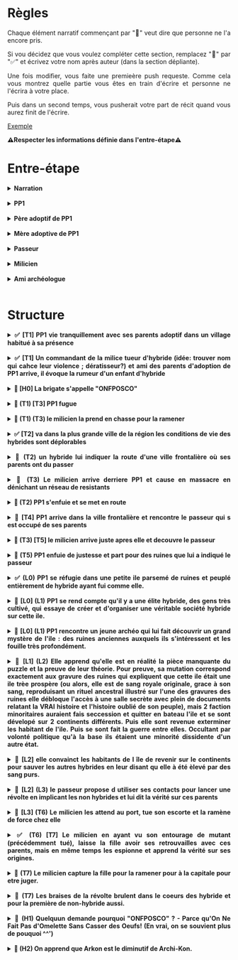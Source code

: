 <style>
    html {
        text-align: justify;
        text-justify: inter-word;
        scroll-behavior: smooth;
    }
    summary {
        font-weight: bold;
        text-align: justify;
        text-justify: inter-word;
        margin-left: -2em;
    }
    details {
        margin-left: 2em;
    }
</style>

# Règles

Chaque élément narratif commençant par "🚧" veut dire que personne ne l'a encore pris.

Si vou décidez que vous voulez compléter cette section, remplacez "🚧" par "✅" et écrivez votre nom après auteur (dans la section dépliante).

Une fois modifier, vous faite une premieère push requeste. Comme cela vous montrez quelle partie vous êtes en train d'écrire et personne ne l'écrira à votre place.

Puis dans un second temps, vous pusherait votre part de récit quand vous aurez finit de l'écrire.

[Exemple](#exemple)

**⚠️Respecter les informations définie dans l'entre-étape⚠️**

# Entre-étape

<details>
<summary>Narration</summary>

écriture au passé,  
externe onmiscient,  
interdit de brissage de 4e mur,  
époque Ier guerre modiale,  

</details></br>

<details>
<summary>PP1</summary>

Sexe féminin   
nom Reya

</details></br>

<details>
<summary>Père adoptif de PP1</summary>

nom André

</details></br>

<details>
<summary>Mère adoptive de PP1</summary>

nom Yvonne

</details></br>

<details>
<summary>Passeur</summary>

nom Félix

</details></br>

<details>
<summary>Milicien</summary>

nom Arkon

</details></br>


<details>
<summary>Ami archéologue</summary>

nom Halcanor

</details></br>


# Structure

<details>
<summary>✅ [T1] PP1 vie tranquillement avec ses parents adoptif dans un village habitué à sa présence</summary>

**Auteur:** Harrisson

Le soleil venait à peine de dresser ses premiers rayons dans le ciel lorsque Reya sortit de son lit ce matin-là. Comme à l’accoutumée, elle s’était aussitôt mise à sa routine matinale. Balai à la main et tout en sifflotant gaiement, il fallait que la taverne brille. Une fois satisfaite de sa besogne, elle s’élançat dans la grande rue bordant sa maison afin d’aller quêter tout ce qu’il lui fallait pour apprêter le petit-déjeuner.
    
La beauté aurorale du ciel rendait encore plus joyeux le caractère de Reya qui était déjà fort enjoué. Elle virevoltait et chantonnait à chaque pas, comme accompagnant dans leurs envolées matinales les chants de tous les rossignols de la région. De ses pas légers et cadencés, elle parcourait chaque commerce et chaque échppe au gré des bonjours et des embrassades. 

Du fermier au boulanger en passant par les lève-tôt du village, tous étaient habitués à la ronde matinale de la petite Reya. Les habitants du petit village avaient tous vu cette charmante jeune fille faire ses premiers pas et gazouiller ses premières syllabes même si son arrivée au village fut des plus tergiversées.
    
En effet la jeune Reya étaient d’une espèce différente de la leur : une race que le commun des humains aimait appeler « hybride ». Méprisés par la grande majorité des humains ordinaires, les hybrides vivaient pour la plupart reclus entre eux. C’était donc avec une certaine appréhension que les villageois avaient accueilli la nouvelle de l’adoption par leurs amis les taverniers d’un bébé hybride. André et Yvonne avaient conscience de la difficulté que cela allait représenter dans un petit village où tout le monde se connaissait mais leurs cœurs ne pouvaient se fermer à ce beau nourrisson.
    
Même si au début, la taverne vit sa clientèle se rarifier, le temps et les doux yeux de Reya, qui grandissait parmi eux, eurent vite fait de jeter aux oubliettes leurs craintes. Elle n’était désormais que leur petite Reya et ils l’aimaient. Ses courses achevées, Reya revint sur ses pas et regagna la taverne, c’était parti pour une nouvelle journée qu’elle espérait bonne. 
    
</br><p align="center">**…**</p></br>

**Commentaires:**
- Plus de details sur l'histoire de l'intégration de la fille dans le village
- "Gazouiller" -> filler la metéphore ?

</details></br>

<details>
<summary>✅ [T1] Un commandant de la milice tueur d'hybride (idée: trouver nom qui cahce leur violence ; dératisseur?) et ami des parents d'adoption de PP1 arrive, il évoque la rumeur d'un enfant d'hybride</summary>
    
**Auteur:** Tanguy
    
Les portes de la taverne s’ouvrirent lentement presque timidement. Une ombre entra, grandissant jusqu’à couvrir le dernier brin de lumière. Un uniforme blanc réduisit la salle au silence. C’était l’uniforme de la milice. Les visages s’assombrirent, les yeux se rivèrent sur le milicien tandis qu’il avançait tranquillement vers le comptoir. Il s’assit sur un tabouret puis attendit patiemment les deux mains sur bar. Pendant quelques minutes la taverne était figée, seuls quelques murmures se faisaient entendre. Le tavernier surgit enfin de la cuisine balayant son regard interloqué sur la salle. Puis il vit l’homme au comptoir et s’exclama : 
-	Arkon ? c’est bien toi ?
Arkon hocha la tête et sourit
-	Sers-nous donc un verre mon ami, dit-il las, j’en ai bien besoin…
-	Ne fais pas cette tête ça ne te ressemble pas de déprimer, plaisanta le tavernier tout en servant son ami, raconte-moi tout Arkon
-	Une vieille affaire refait surface, te rappelles-tu des deux hybrides que j’ai abattus il y a… 14 ans peu ou prou. Et bien une rumeur circule comme quoi ils auraient eu un enfant.
Le tavernier se raidit l’espace d’une seconde puis se mit à nettoyer un verre pour masquer sa nervosité. Le milicien repris calmement :
-	Mais c’est impossible, les hybrides sont infertiles. Mes supérieurs me demandent de chasser une chimère alors que je dois déjà gérer des vagues de dissidences de plus en plus violentes !
-	Ne te prends pas la tête pour ces bêtises, un enfant d’hybrides et puis quoi encore !
Le tavernier feignait l’hilarité tandis que Reya les regardait intensément. Sa peur du milicien avait laissé place à un intérêt irrésistible pour leur conversation.

**Comentaires:**
- Mettre une ambiance plus dark et dense
- répétiton unifomre
- Bromance trop forte ; ils ont fait l'armée ensemble

</details></br>

<details>
<summary>🚧 [H0] La brigate s'appelle "ONFPOSCO"</summary>

**Auteur:** ...

...

</details></br>

<details>
<summary>🚧 (T1) [T3] PP1 fugue</summary>

**Auteur:** ...

...

</details></br>

<details>
<summary>🚧 (T1) (T3) le milicien la prend en chasse pour la ramener</summary>

**Auteur:** ...

...

</details></br>

<details>
<summary>✅ [T2] va dans la plus grande ville de la région les conditions de vie des hybrides sont déplorables</summary>

**Auteur:** Tanguy

...

</details></br>

<details>
<summary>🚧 (T2) un hybride lui indiquer la route d'une ville frontalière où ses parents ont du passer</summary>

**Auteur:** ...

...

</details></br>

<details>
<summary>🚧 (T3) Le milicien arrive derriere PP1 et cause en massacre en dénichant un réseau de resistants</summary>

**Auteur:** ...

...

</details></br>

<details>
<summary>🚧 (T2) PP1 s'enfuie et se met en route</summary>

**Auteur:** ...

...

</details></br>

<details>
<summary>🚧 [T4] PP1 arrive dans la ville frontalière et rencontre le passeur qui s est occupé de ses parents</summary>

**Auteur:** ...

...

</details></br>

<details>
<summary>🚧 (T3) [T5] le milicien arrive juste apres elle et decouvre le passeur</summary>

**Auteur:** ...

...

</details></br>

<details>
<summary>🚧 (T5) PP1 enfuie de justesse et part pour des ruines que lui a indiqué le passeur</summary>

**Auteur:** ...

...

</details></br>

<details id="exemple">
<summary>✅ (L0) PP1 se réfugie dans une petite ile parsemé de ruines et peuplé entièrement de hybride ayant fui comme elle.</summary></br>

**Auteur:** Louis

Au loin, depuis le bateau, Reya aperçut une ile. Bien que l'île semblait minuscule, il se dressait en son centre d'arrogants édifices, qui bien qu'en ruines, semblaient tonjours porter la volonté de défier les cieux. Elle ne put détourner son regard de cette incroyable vision, alors que le bateau effectuait toutes sortes de manoeuvres délicates pour éviter les haut-fonds à demi-noyés, protégeant l'ile contre des indésirables.

Si elle avait alors regardé par le fond, peut-etre aurait-elle vu un spectacle encore plus extraordinaire qu'à la surface, car les ruines s'étendaient aussi sous la mer.

Une fois le navire amarré, elle repartit chercher ses affaires dans sa cabine, puis descendit par la passerrelle. Elle fut agréablement surprise de voir que l'île ne se composait que d'hybrides, comme elle. Alors qu'elle attendait Félix sur le quai, un autre aspect de l'ile qui la frappa était l'architecture. Il y avait un mélange saisissant de ruines majestueuses, ayant conservé leur aura de grandeur, mais qui avaient été raccomodées en vitesse par un ensemble de brics et de brocs. Ainsi donc la noble pierre de taille, se mélangeait avec de la taule, des baches en tissu et des planches de bois pourries par les intempéries.

 - Tu révasses ? Cela m'a fait le même effet la première fois que j'ai débarqué ici, il y 30 ans.

 Elle se retourna, Félix était là, juste derrière elle et avait posé sa main sur son épaule.

 - Oui, c'est une île bien étrange, finit-elle par dire. Mais étrangement, je me sens bien ici...

 - C'est parce qu'ici, il n'y a pas de persécution: les gens sont libres ! Suis-moi, je vais t'amener chez des amis, qui pourront t'héberger pendant un temps et t'aider à trouver du travail.

 </br><p align="center">**…**</p></br>

La nuit était tombé et le soupé servi. Reya était attablée avec sa nouvelle famille d'acceuille. La mère de famille fut la première  brise le silence:

 - Ma pauvre fille, tu as du traverser bien des épreuves pour en arriver là... Heureusement que Félix t'as amené dans notre île, sans lui, ces enfoirés d'insulaires t'aurais sans doute jeté à la mer, et tu nourrirais sans doute déjà les poissons... Comme ce fut le cas de mon cousin...

Elle aurait voulu reondre qu'ils n'était pas tous ainsi, mais elle se tut ; prendre la défense de leurs ennemis mortels n'était en rien une bonne idée... Au lieu de ça, elle se contenta de commencer à boire sa soupe de poisson, dans laquelle surnager un oeil... C'était le plat traditionnel de l'ile. Elle l'avait mangé de bon coeur, mais maintenant, elle se sentit malade, presque à en vomir. Elle se demandait: Combien d'autre mutants n'avaient pas eu sa chance et avaient été noyé ? A tel point qu'elle finit par se dire que ce n'était pas si irréaliste que le poisson de la soupe qu'elle venait de manger ait déjà gouté à l'un de ses semblables !

 Elle tapa sur la table:
  - Cela devra cesser ! Je ferai tout pour que cela cesse!

Toute la famille la regarda ; tous les nouveaux qui arrivaient ici réagissaient ainsi. Puis ils goutaient à la liberté de l'île et faisaient le choix de profiter de la vie, plutôt que de s'engager dans une lutte perdue d'avance.

La petite fille du couple, voulant changer de sujet, engagea pour la première fois la conversation:

 - J'ai un ami archéologue, si tu veux, je pourrais te le présenter ? Il dit souvent que la meilleure arme qui soit pour prédire l'avenir et de comprendre le passeé...

Reya accepta et c'est ainsi que le repas se finit. Le lendemain, elle essayerait de visiter la ville plus en détail et surtout de visiter l'immense ruine centrale qui semblait pointer le ciel du doigt, comme coupable de son trépas.

**Commentaires:**
 - ✅Transition moins abrupte pour l'ellipse, avec plus de description
 - ✅Moins méchante envers les autres mutants
 - ✅Mieux expliquer "nourrir les poissons" -> Hybrides noyé
 
</details></br>

<details>
<summary>🚧 [L0] (L1) PP1 se rend compte qu'il y a une élite hybride, des gens très cultivé, qui essaye de créer et d'organiser une véritable société hybride sur cette ile.</summary>

**Auteur:** ...

...

</details></br>

<details>
<summary>🚧 [L0] (L1) PP1 rencontre un jeune archéo qui lui fait découvrir un grand mystère de l'ile : des ruines anciennes auxquels ils s'intéressent et les fouille très profondément.</summary>

**Auteur:** ...

...

</details></br>

<details>
<summary>🚧 [L1] (L2) Elle apprend qu'elle est en réalité la pièce manquante du puzzle et la preuve de leur théorie. Pour preuve, sa mutation correspond exactement aux gravure des ruines qui expliquent que cette ile était une ile trèe prospère (ou alors, elle est de sang royale originale, grace à son sang, reproduisant un rituel ancestral illustré sur l'une des gravures des ruines elle débloque l'accès à une salle secrète avec plein de documents relatant la VRAI histoire et l'histoire oublié de son peuple), mais 2 faction minoritaires auraient fais seccession et quitter en bateau l'ile et se sont dévelopé sur 2 continents différents. Puis elle sont revenue exterminer les habitant de l'ile. Puis se sont fait la guerre entre elles. Occultant par volonté politique qu'à la base ils étaient une minorité dissidente d'un autre état.</summary>

**Auteur:** ...

...

</details></br>

<details>
<summary>🚧 [L2] elle convainct les habitants de l île de revenir sur le continents pour sauver les autres hybrides en leur disant qu elle à été èlevé par des sang purs.</summary>

**Auteur:** ...

...

</details></br>

<details>
<summary>🚧 [L2] (L3) le passeur propose d utiliser ses contacts pour lancer une révolte en implicant les non hybrides et lui dit la vérité sur ces parents</summary>

**Auteur:** ...

...

</details></br>

<details>
<summary>🚧 [L3] (T6) Le milicien les attend au port, tue son escorte et la ramène de force chez elle</summary>

**Auteur:** ...

...

</details></br>

<details>
<summary>✅ (T6) [T7] Le milicien en ayant vu son entourage de mutant (précédemment tué), laisse la fille avoir ses retrouvailles avec ces parents, mais en même temps les espionne et apprend la vérité sur ses origines.</summary>

**Auteur:** Tanguy Le magnifique ...

Le village grandissait à chaque pas dans sa direction, le curieux milicien était juste derrière moi, ne me laissant aucune opportunité de fuir. Chaque pas qui nous rapprochait de mes parents nous avancions tous deux vers le terme de nos missions, il était si proche de la réussite et moi de l’échec. Il n’était de nature pas loquace et je le voyais au cours du trajet faire de gros efforts pour garder son sourire de façade et me parler d’une voix rassurante. « Ne t’inquiète pas je suis un ami de tes parents on va bientôt les retrouver ! » disait-il sans savoir que c’était justement ce que je ne voulais pas. Pourquoi faisait-il cela ? Je ne sais pas. Par égard pour mes parents adoptifs ou parce qu’il a le réflexe de limiter ses interactions à un faux sourire. Qui pourrait entrer dans la tête de ce type. A notre entrée dans le village je vis le soulagement sur le visage de ceux qui m’ont autrefois recueillie. Ils sautèrent dans mes bras et m’enlacèrent jusqu’à en pleurer. Je pleurais aussi, heureuse de les revoir, fatiguée par mon périple et triste qu’il se finisse ainsi. Profitant que le milicien nous laisse à nos retrouvailles, je leur chuchotai à l’oreille : « Je sais qui je suis, je sais d’où je viens. » comme s’ils étaient choqués ils prétextèrent de l’intimité pour m’emmener à l’intérieur de l’auberge, mes parents m’emmenèrent jusque dans la cuisine, mon père ferma consciencieusement la porte pour être sûr que personne n’entende. Je le fixais avec colère et détermination, il baissa les yeux et commença : 
-	Quand l’amiral nous à contacter pour te confier à nous, tes parents nous ont fait promettre de te cacher et de t’offrir une vie la plus normale possible. C’est pour ça qu’on ne t’a rien dit.
-	Pourquoi mes parents auraient fait ça ! je suis le seul espoir des hybrides et ils veulent taire mon existence ? ça n’a aucun sens ! criais-je hors de moi.
-	Tu es leur fille ! et pour nous tu es notre fille aussi ! pour un parent rien n’a d’importance à côté de la vie de ses enfants ! 
Ainsi parla ma mère avant de couvrir ses yeux ruisselants. Au fond de moi je comprenais, j’aurais surement fait pareil mais je ne pouvais pas l’accepter. Mon peuple comptait sur moi, des morts méritaient leurs vengeances, Il fallait que j’accomplisse mon destin.
-	Vous ne pourrez pas me retenir, je partirais et j’apporterais la liberté aux hybrides que vous le vouliez ou non. Mon destin s’écrira avec ou sans vous. Déclarais-je froidement.
-	Si tu penses que nous te laisserons courir au suicide tu trompes ! 
Après avoir entendu les paroles de mon père je m’avançais vers la sortie d’un pas résolu. Il entama un pas vers moi pour s’interposer quand tout le monde se figea. Les yeux écarquillés, les visages déformés par la peur et la surprise, père mère et fille regardaient vers la porte ouverte. Mon père lâcha faiblement :
-	Depuis combien de temps es-tu là
-	Depuis trop longtemps. Répondis froidement le milicien
Le visage de l’homme en uniforme d’habitude si inexpressif et détendu s’était transformé en un regard de prédateur attentif et menaçant. Il avança lentement tout en annonçant : 
-	Toute ses années J’ai essayé de fermer les yeux, je n’ai rien demandé, rien fouillé parce que je savais que tu me cachais des choses mon amis. Mais maintenant je sais J’ai du travail. Si tu me laisse l’arrêter sans résistances je ne tuerais personne, je la prendrais vivante. Si vous rendez les choses compliquez je ferais mon travail comme je l’ai toujours fait.
Mon père s’interposa et dit d’un ton résolu : 
-	Si seulement tu n’étais pas aussi bon dans ton travail.
-	Si seulement… nous serions resté amis.
-	Tu me connais tu sais que je donnerais ma vie pour protéger ma fille
-	Je te connais et j’espérais que tu te résigneras en sachant que tu ne peux pas me stopper
-	Alors tu ne me connais pas si bien
Je ne comprenais pas ce qu’il se passait mais lorsque le milicien se prépara à attaquer ma vision s’assombrit, se rétrécit, ne laissant que lui dans mon champ de vision. Mon cœur s’accéléra et je les revis toutes les personnes qu’il avait tué devant mes yeux. La violence des massacres, Les images d’horreur qui défilaient devant mes yeux me poussèrent à hurler juste avant qu’il ne dégaine :
-	Arrêtez ! Je me rends !
Si le milicien détourna le regard une seconde, mon père se jeta sur lui sans hésitation. Cette diversion empêcha le milicien de dégainé et ma mère attrapa mon bras pour me tirer en dehors de la maison. Nous nous apprêtions à dépasser les deux combattant mais notre ennemi ne comptait pas nous laisser partir. D’un mouvement rapide et précis il retourna le bras de mon père et le lança vers nous. Il nous percuta ma mère et moi et nous écrasa contre le mur de la maison. Le vacarme alerta les habitants du village mais aussi les hommes de la milice. Les aboiements des soldats mettant en joux les citoyens révoltés retentissaient.

**Commentaire:**
- Mieux expliqué pq elle veut pas rfevoir ses parents

</details></br>

<details>
<summary>🚧 (T7) Le milicien capture la fille pour la ramener pour à la capitale pour etre juger.</summary>
    
**Auteur:** ...

...

</details></br>

<details>
<summary>🚧 (T7) Les braises de la révolte brulent dans le coeurs des hybride et pour la première de non-hybride aussi.</summary>

**Auteur:** ...

...

</details></br>

<details>
<summary>🚧 (H1) Quelquun demande pourquoi "ONFPOSCO" ? - Parce qu'On Ne Fait Pas d'Omelette Sans Casser des Oeufs! (En vrai, on se souvient plus de pouquoi ^^')</summary>

**Auteur:** ...

...

</details></br>

<details>
<summary>🚧 (H2) On apprend que Arkon est le diminutif de Archi-Kon.</summary>

**Auteur:** ...

...

</details></br>

